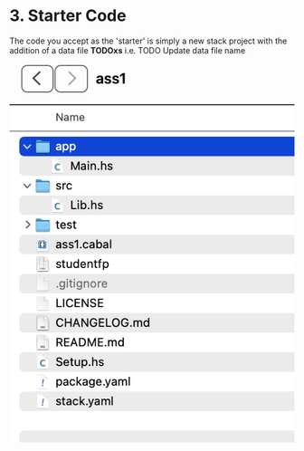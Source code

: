 # 3. Starter Code

The code you accept as the 'starter' is simply a new stack project with the addition of a data file **TODOxs**
i.e.
TODO Update data file name
![](img/stackstructure.PNG) 

